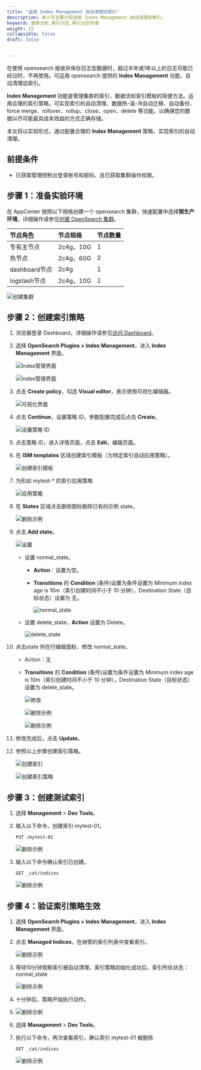 ```yaml
---
title: "运用 Index Management 自动清理旧索引"
description: 本小节主要介绍运用 Index Management 自动清理旧索引。
keyword: 搜索分析,索引分层,索引分层存储
weight: 15
collapsible: false
draft: false


---
```


在使用 opensearch 接收并保存日志型数据时，超过半年或1年以上的日志可能已经过时，不再使用。可运用 opensearch 提供的 **Index Management** 功能，自动清理旧索引。

**Index Management** 功能是管理集群的索引、数据流和索引模板的简便方法。运用合理的索引策略，可实现索引的自动清理、数据热-温-冷自动迁移、自动备份、force merge、rollover、rollup、close、open、delete 等功能，以确保您的数据以尽可能最具成本效益的方式正确存储。

本文将以实验形式，通过配置合理的 **Index Management** 策略，实现索引的自动清理。

## 前提条件

* 已获取管理控制台登录账号和密码，且已获取集群操作权限。

## 步骤 1：准备实验环境

在 AppCenter 按照以下规格创建一个 opensearch 集群，快速配置中选择**预生产环境**，详细操作请参见[创建 OpenSearch 集群](/bigdata/opensearch/quickstart/create_cluster/)。

| 节点角色      | 节点规格  | 节点数量 |
| :------------ | :-------- | :------- |
| 专有主节点    | 2c4g，10G | 1        |
| 热节点        | 2c4g，60G | 2        |
| dashboard节点 | 2c4g      | 1        |
| logstash节点  | 2c4g，10G | 1        |

![创建集群](../../_images/index_mgt_01.png)

## 步骤 2：创建索引策略

1. 浏览器登录 Dashboard，详细操作请参见[访问 Dashboard](/bigdata/opensearch/os_manual/dashboard/dashboard_login/)。

2. 选择 **OpenSearch Plugins > Index Management**，进入 **Index Management** 界面。

   ![Index管理界面](../../_images/index_mgt_02.png)

   ![Index管理界面](../../_images/index_mgt_03.png)

4. 点击 **Create policy**，勾选 **Visual editor**，表示使用可视化编辑器。

   ![可视化界面](../../_images/index_mgt_04.png)

4. 点击 **Continue**，设置策略 ID，参数配置完成后点击 **Create**。

   ![设置策略 ID](../../_images/index_mgt_05.png)

5. 点击策略 ID，进入详情页面，点击 **Edit**，编辑页面。

6. 在 **ISM templates** 区域创建索引模板（为特定索引自动应用策略）。

   ![创建索引模板](../../_images/index_mgt_06.png)

7. 为形如 mytest-* 的索引应用策略

   ![应用策略](../../_images/index_mgt_07.png)

8. 在 **States** 区域点击删除图标删除已有的示例 state。

   ![删除示例](../../_images/index_mgt_08.png)

9. 点击 **Add state**。

   ![设置](../../_images/index_mgt_09.png)

   * 设置 normal_state。

     * **Action**：设置为空。

     * **Transitions** 的 **Condition** (条件)设置为条件设置为 Minimum index age is 10m（索引创建时间不小于 10 分钟），Destination State（目标状态）设置为 无。

       ![normal_state](../../_images/index_mgt_10.png)

   * 设置 delete_state，**Action** 设置为 Delete。

     ![delete_state](../../_images/index_mgt_11.png)

10. 点击state 所在行编辑图标，修改 normal_state。

    * Action：无

    * **Transitions** 的 **Condition** (条件)设置为条件设置为 Minimum index age is 10m（索引创建时间不小于 10 分钟），Destination State（目标状态）设置为 delete_state。

      ![修改](../../_images/index_mgt_12.png)

      ![删除示例](../../_images/index_mgt_13.png)

      ![删除示例](../../_images/index_mgt_14.png)

11. 修改完成后，点击 **Update**。

12. 参照以上步骤创建索引策略。

    ![创建索引](../../_images/index_mgt_15.png)

    ![创建索引策略](../../_images/index_mgt_16.png)

## 步骤 3：创建测试索引

1. 选择 **Management** > **Dev Tools**。

2. 输入以下命令，创建索引 mytest-01。

   ```
   PUT /mytest-01
   ```

   ![删除示例](../../_images/index_mgt_17.png)

3. 输入以下命令确认索引已创建。

   ```
   GET _cat/indices
   ```

   ![删除示例](../../_images/index_mgt_18.png)

## 步骤 4：验证索引策略生效

1. 选择 **OpenSearch Plugins > Index Management**，进入 **Index Management** 界面。

2. 点击 **Managed Indices**，在纳管的索引列表中查看索引。

   ![删除示例](../../_images/index_mgt_19.png)

3. 等待10分钟观察索引被自动清理，索引策略初始化成功后，索引所处状态：normal_state

   ![删除示例](../../_images/index_mgt_20.png)

4. 十分钟后，策略开始执行动作。

5. ![删除示例](../../_images/index_mgt_21.png)

6. 选择 **Management** > **Dev Tools**。

7. 执行以下命令，再次查看索引，确认索引 mytest-01 被删除

   ```
   GET _cat/indices
   ```

   ![删除示例](../../_images/index_mgt_22.png)